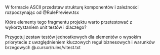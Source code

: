 W formacie ASCII przedstaw strukturę komponentów i zależności rozpoczynając od @RulePreview.tsx

Które elementy tego fragmentu projektu warto przetestować z wykorzystaniem unit testów i dlaczego?

Przygotuj zestaw testów jednostkowych dla elementów o wysokim priorytecie z uwzględnieniem kluczowych reguł
biznesowych i warunków brzegowych @.cursor/rules/vitest.txt